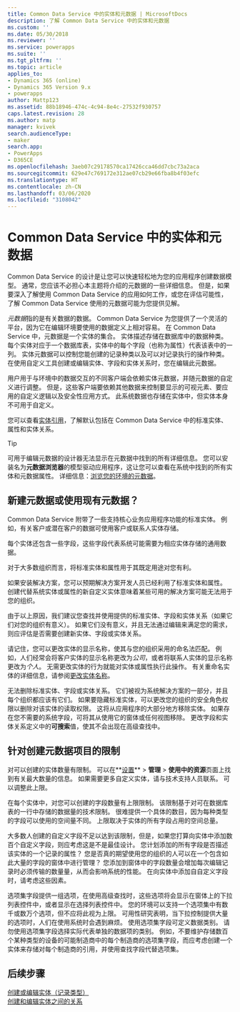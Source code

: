 ```yaml
---
title: Common Data Service 中的实体和元数据 | MicrosoftDocs
description: 了解 Common Data Service 中的实体和元数据
ms.custom: ''
ms.date: 05/30/2018
ms.reviewer: ''
ms.service: powerapps
ms.suite: ''
ms.tgt_pltfrm: ''
ms.topic: article
applies_to:
- Dynamics 365 (online)
- Dynamics 365 Version 9.x
- powerapps
author: Mattp123
ms.assetid: 88b18946-474c-4c94-8e4c-27532f930757
caps.latest.revision: 28
ms.author: matp
manager: kvivek
search.audienceType:
- maker
search.app:
- PowerApps
- D365CE
ms.openlocfilehash: 3aeb07c29178570ca17426cca46dd7cbc73a2aca
ms.sourcegitcommit: 629e47c769172e312ae07cb29e66fba8b4f03efc
ms.translationtype: HT
ms.contentlocale: zh-CN
ms.lasthandoff: 03/06/2020
ms.locfileid: "3108042"
---
```

# <a name="entities-and-metadata-in-common-data-service"></a>Common Data Service 中的实体和元数据

Common Data Service 的设计是让您可以快速轻松地为您的应用程序创建数据模型。 通常，您应该不必担心本主题将介绍的元数据的一些详细信息。 但是，如果要深入了解使用 Common Data Service 的应用如何工作，或您在评估可能性，了解 Common Data Service 使用的元数据可能为您提供见解。

*元数据*指的是有关数据的数据。 Common Data Service 为您提供了一个灵活的平台，因为它在编辑环境要使用的数据定义上相对容易。 在 Common Data Service 中，元数据是一个实体的集合。 实体描述存储在数据库中的数据种类。  每个实体对应于一个数据库表，实体中的每个字段（也称为属性）代表该表中的一列。 实体元数据可以控制您能创建的记录种类以及可以对记录执行的操作种类。 在使用自定义工具创建或编辑实体、字段和实体关系时，您在编辑此元数据。 
  
用户用于与环境中的数据交互的不同客户端会依赖实体元数据，并随元数据的自定义进行调整。 但是，这些客户端要依赖其他数据来控制要显示的可视元素、要应用的自定义逻辑以及安全性应用方式。 此系统数据也存储在实体中，但实体本身不可用于自定义。

您可以查看[实体引用](/powerapps/developer/common-data-service/reference/about-entity-reference)，了解默认包括在 Common Data Service 中的标准实体、属性和实体关系。

> [!TIP]
> 可用于编辑元数据的设计器无法显示在元数据中找到的所有详细信息。 您可以安装名为**元数据浏览器**的模型驱动应用程序，这让您可以查看在系统中找到的所有实体和元数据属性。 详细信息：[浏览您的环境的元数据](https://docs.microsoft.com/dynamics365/customer-engagement/developer/browse-your-metadata)。
  
<a name="BKMK_CreateNewOrUseExistingMetadata"></a>

## <a name="create-new-metadata-or-use-existing-metadata"></a>新建元数据或使用现有元数据？

Common Data Service 附带了一些支持核心业务应用程序功能的标准实体。 例如，有关客户或潜在客户的数据可使用客户或联系人实体存储。  
  
每个实体还包含一些字段，这些字段代表系统可能需要为相应实体存储的通用数据。  
  
对于大多数组织而言，将标准实体和属性用于其既定用途对您有利。 
  
如果安装解决方案，您可以预期解决方案开发人员已经利用了标准实体和属性。 创建代替系统实体或属性的新自定义实体意味着某些可用的解决方案可能无法用于您的组织。  
  
由于以上原因，我们建议您查找并使用提供的标准实体、字段和实体关系（如果它们对您的组织有意义）。 如果它们没有意义，并且无法通过编辑来满足您的需求，则应评估是否需要创建新实体、字段或实体关系。 

<!--  Can we say this yet? 
    
> [!NOTE]
> The [Common Data Model](/powerapps/common-data-model/overview) will provide a capability to add additional standard entities. 

-->

请记住，您可以更改实体的显示名称，使其与您的组织采用的命名法匹配。 例如，人们经常会将客户实体的显示名称更改为*公司*，或者将联系人实体的显示名称更改为*个人*。 无需更改实体的行为就能对实体或属性执行此操作。 有关重命名实体的详细信息，请参阅[更改实体名称](edit-entities.md#change-the-name-of-an-entity)。
  
无法删除标准实体、字段或实体关系。 它们被视为系统解决方案的一部分，并且每个组织都应该有它们。 如果要隐藏标准实体，可以更改您的组织的安全角色权限以删除对该实体的读取权限。 这将从应用程序的大部分地方移除实体。 如果存在您不需要的系统字段，可将其从使用它的窗体或任何视图移除。 更改字段和实体关系定义中的**可搜索**值，使其不会出现在高级查找中。 
  
<a name="BKMK_LimitationsOnMetadata"></a>   

## <a name="limitations-on-creating-metadata-items"></a>针对创建元数据项目的限制  

对可以创建的实体数量有限制。 可以在**[设置](../model-driven-apps/advanced-navigation.md#settings)** > **管理** > **使用中的资源**页面上找到有关最大数量的信息。 如果需要更多自定义实体，请与技术支持人员联系。 可以调整此上限。  
  
在每个实体中，对您可以创建的字段数量有上限限制。 该限制基于对可在数据库表的一行中存储的数据量的技术限制。 很难提供一个具体的数目，因为每种类型的字段可以使用的空间量不同。 上限取决于实体的所有字段占用的空间总量。  
  
大多数人创建的自定义字段不足以达到该限制，但是，如果您打算向实体中添加数百个自定义字段，则应考虑这是不是最佳设计。 您计划添加的所有字段是否描述该实体的一个记录的属性？ 您是否真的期望使用您的组织的人可以在一个包含如此大量的字段的窗体中进行管理？ 您添加到窗体中的字段数量会增加每次编辑记录时必须传输的数量量，从而会影响系统的性能。 在向实体中添加自自定义字段时，请考虑这些因素。  
  
选项集字段提供一组选项，在使用高级查找时，这些选项将会显示在窗体上的下拉列表控件中，或者显示在选择列表控件中。 您的环境可以支持一个选项集中有数千或数万个选项，但不应将此视为上限。 可用性研究表明，当下拉控制提供大量的选项时，人们在使用系统时会遇到麻烦。 使用选项集字段可定义数据类别。 请勿使用选项集字段选择实际代表单独的数据项的类别。 例如，不要维护存储数百个某种类型的设备的可能制造商中的每个制造商的选项集字段，而应考虑创建一个实体来存储对每个制造商的引用，并使用查找字段代替选项集。  
  
## <a name="next-steps"></a>后续步骤 

[创建或编辑实体（记录类型）](create-edit-entities.md)<br />
[创建和编辑实体之间的关系](create-edit-entity-relationships.md)

